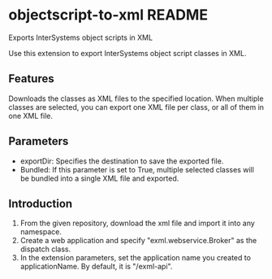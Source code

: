 # objectscript-to-xml README

Exports InterSystems object scripts in XML

Use this extension to export InterSystems object script classes in XML.

## Features
Downloads the classes as XML files to the specified location.
When multiple classes are selected, you can export one XML file per class, or all of them in one XML file.

## Parameters
* exportDir: Specifies the destination to save the exported file.
* Bundled: If this parameter is set to True, multiple selected classes will be bundled into a single XML file and exported.

## Introduction
1. From the given repository, download the xml file and import it into any namespace.
2. Create a web application and specify "exml.webservice.Broker" as the dispatch class.
3. In the extension parameters, set the application name you created to applicationName. By default, it is "/exml-api".
